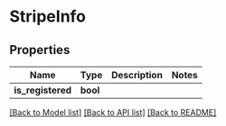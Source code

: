 # StripeInfo

## Properties

Name | Type | Description | Notes
------------ | ------------- | ------------- | -------------
**is_registered** | **bool** |  | 

[[Back to Model list]](../README.md#documentation-for-models) [[Back to API list]](../README.md#documentation-for-api-endpoints) [[Back to README]](../README.md)


